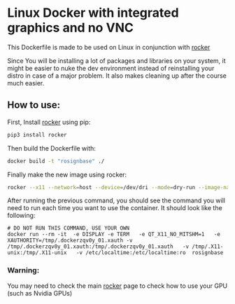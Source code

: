 # Linux Docker with integrated graphics and no VNC

This Dockerfile is made to be used on Linux in conjunction with [rocker](https://github.com/osrf/rocker)

Since You will be installing a lot of packages and libraries on your system, it might be easier to nuke the dev environment instead of reinstalling your distro in case of a major problem. It also makes cleaning up after the course much easier.

## How to use:

First, Install [rocker](https://github.com/osrf/rocker) using pip:
```bash
pip3 install rocker
```

Then build the Dockerfile with:
```bash
docker build -t "rosignbase" ./
```

Finally make the new image using rocker:
```bash
rocker --x11 --network=host --device=/dev/dri --mode=dry-run --image-name=rosign rosignbase
```

After running the previous command, you should see the command you will need to
run each time you want to use the container. It should look like the following: 
```shell
# DO NOT RUN THIS COMMAND, USE YOUR OWN
docker run --rm -it  -e DISPLAY -e TERM   -e QT_X11_NO_MITSHM=1   -e XAUTHORITY=/tmp/.dockerzqv0y_01.xauth -v /tmp/.dockerzqv0y_01.xauth:/tmp/.dockerzqv0y_01.xauth   -v /tmp/.X11-unix:/tmp/.X11-unix   -v /etc/localtime:/etc/localtime:ro  rosignbase
```

### Warning:
You may need to check the main [rocker](https://github.com/osrf/rocker) page to check how to use your GPU (such as Nvidia GPUs)

